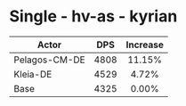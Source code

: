# Single - hv-as - kyrian
| Actor | DPS | Increase |
|---|:---:|:---:|
|Pelagos-CM-DE|4808|11.15%|
|Kleia-DE|4529|4.72%|
|Base|4325|0.00%|
